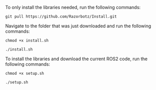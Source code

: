 To only install the libraries needed, run the following commands:

```git pull https://github.com/Razorbotz/Install.git```

Navigate to the folder that was just downloaded and run the following commands:

```chmod +x install.sh```

```./install.sh```

To install the libraries and download the current ROS2 code, run the following commands: 

```chmod +x setup.sh```

```./setup.sh```